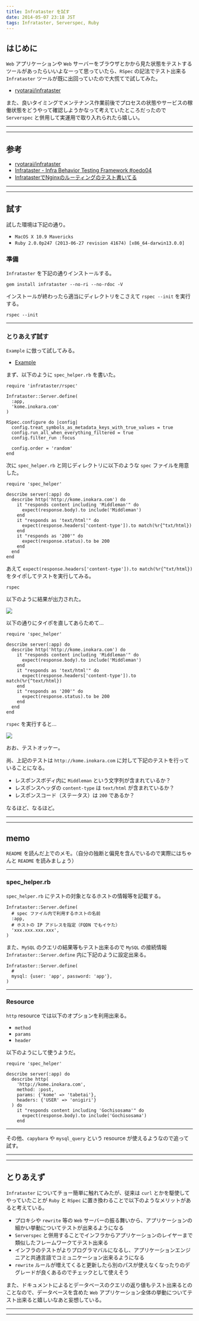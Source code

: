 ```yaml
---
title: Infrataster を試す
date: 2014-05-07 23:18 JST
tags: Infrataster, Serverspec, Ruby
---
```


<H2>はじめに</H2>

`Web` アプリケーションや `Web` サーバーをブラウザとかから見た状態をテストするツールがあったらいいよなーって思っていたら、`RSpec` の記法でテスト出来る `Infrataster` ツールが既に出回っていたので大慌てで試してみた。

 * [ryotarai/infrataster](https://github.com/ryotarai/infrataster)

また、良いタイミングでメンテナンス作業前後でプロセスの状態やサービスの稼働状態をどうやって確認しようかなって考えていたところだったので `Serverspec` と併用して実運用で取り入れられたら嬉しい。

***
***

<H2>参考</H2>

 * [ryotarai/infrataster](https://github.com/ryotarai/infrataster)
 * [Infrataster - Infra Behavior Testing Framework #oedo04](https://speakerdeck.com/ryotarai/infrataster-infra-behavior-testing-framework-number-oedo04)
 * [InfratasterでNginxのルーティングのテスト書いてる](http://apehuci-kitaitimakoto.sqale.jp/apehuci/?date=20140505)

***
***

<H2>試す</H2>

試した環境は下記の通り。

 * `MacOS X 10.9 Mavericks`
 * `Ruby 2.0.0p247 (2013-06-27 revision 41674) [x86_64-darwin13.0.0]`

<H3>準備</H3>

`Infrataster` を下記の通りインストールする。

~~~~
gem install infrataster --no-ri --no-rdoc -V
~~~~

インストールが終わったら適当にディレクトリをこさえて `rspec --init` を実行する。

~~~~
rspec --init
~~~~

***

<H3>とりあえず試す</H3>

`Example` に倣って試してみる。

 * [Example](https://github.com/ryotarai/infrataster#example)

まず、以下のように `spec_helper.rb` を書いた。

~~~~
require 'infrataster/rspec'

Infrataster::Server.define(
  :app,
  'kome.inokara.com'
)

RSpec.configure do |config|
  config.treat_symbols_as_metadata_keys_with_true_values = true
  config.run_all_when_everything_filtered = true
  config.filter_run :focus

  config.order = 'random'
end
~~~~

次に `spec_helper.rb` と同じディレクトリに以下のような `spec` ファイルを用意した。

~~~~
require 'spec_helper'

describe server(:app) do
  describe http('http://kome.inokara.com') do
    it "responds content including 'Middleman'" do
      expect(response.body).to include('Middleman')
    end
    it "responds as 'text/html'" do
      expect(response.headers['content-type']).to match(%r{^txt/html})
    end
    it "responds as '200'" do
      expect(response.status).to be 200
    end
  end
end
~~~~

あえて `expect(response.headers['content-type']).to match(%r{^txt/html})` をタイポしてテストを実行してみる。

~~~~
rspec
~~~~

以下のように結果が出力された。

![](images/2014050702.png)

以下の通りにタイポを直してあらためて... 

~~~~
require 'spec_helper'

describe server(:app) do
  describe http('http://kome.inokara.com') do
    it "responds content including 'Middleman'" do
      expect(response.body).to include('Middleman')
    end
    it "responds as 'text/html'" do
      expect(response.headers['content-type']).to match(%r{^text/html})
    end
    it "responds as '200'" do
      expect(response.status).to be 200
    end
  end
end
~~~~

`rspec` を実行すると...

![](images/2014050703.png)

おお、テストオッケー。

尚、上記のテストは `http://kome.inokara.com` に対して下記のテストを行っていることになる。

 * レスポンスボディ内に `Middleman` という文字列が含まれているか？
 * レスポンスヘッダの `content-type` は `text/html` が含まれているか？
 * レスポンスコード（ステータス）は `200` であるか？

なるほど、なるほど。

***
***

<H2>memo</H2>

`README` を読んだ上でのメモ。（自分の独断と偏見を含んでいるので実際にはちゃんと `README` を読みましょう）

***

<H3>spec_helper.rb</H3>

`spec_helper.rb` にテストの対象となるホストの情報等を記載する。

~~~~
Infrataster::Server.define(
  # spec ファイル内で利用するホストの名前
  :app,
  # ホストの IP アドレスを指定（FQDN でもイケた） 
  'xxx.xxx.xxx.xxx',
)
~~~~

また、`MySQL` のクエリの結果等もテスト出来るので `MySQL` の接続情報 `Infrataster::Server.define` 内に下記のように設定出来る。

~~~~
Infrataster::Server.define(
  #
  mysql: {user: 'app', password: 'app'},
)
~~~~

***

<H3>Resource</H3>

`http` resource では以下のオプションを利用出来る。

 * `method`
 * `params`
 * `header`

以下のようにして使うようだ。

~~~~
require 'spec_helper'

describe server(:app) do
  describe http(
    'http://kome.inokara.com',
    method: :post,
    params: {'kome' => 'tabetai'},
    headers: {'USER' => 'onigiri'}          
  ) do
    it "responds content including 'Gochisosama'" do
      expect(response.body).to include('Gochisosama')
    end
~~~~

***

その他、`capybara` や `mysql_query` という resource が使えるようなので追って試す。

***
***

<H2>とりあえず</H2>

`Infrataster` についてチョー簡単に触れてみたが、従来は `curl` とかを駆使してやっていたことが `Ruby` と `RSpec` に置き換わることで以下のようなメリットがあると考えている。

 * プロキシや `rewrite` 等の `Web` サーバーの振る舞いから、アプリケーションの細かい挙動についてテストが出来るようになる
 * `Serverspec` と併用することでインフラからアプリケーションのレイヤーまで類似したフレームワークてテスト出来る
 * インフラのテストがよりプログラマバルになるし、アプリケーションエンジニアと共通言語でコミュニケーション出来るようになる
 * `rewrite` ルールが増えてくると更新したら別のパスが使えなくなったりのデグレードが良くあるのでチェックとして使えそう

また、ドキュメントによるとデータベースのクエリの返り値もテスト出来るとのことなので、データベースを含めた `Web` アプリケーション全体の挙動についてテスト出来ると嬉しいなあと妄想している。

***
***
